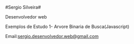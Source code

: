 #Sergio Silveira#

Desenvolvedor web
 
Exemplos de Estudo
1- Arvore Binaria de Busca(Javascript)

Email:sergio.desenvolvedor.web@gmail.com
